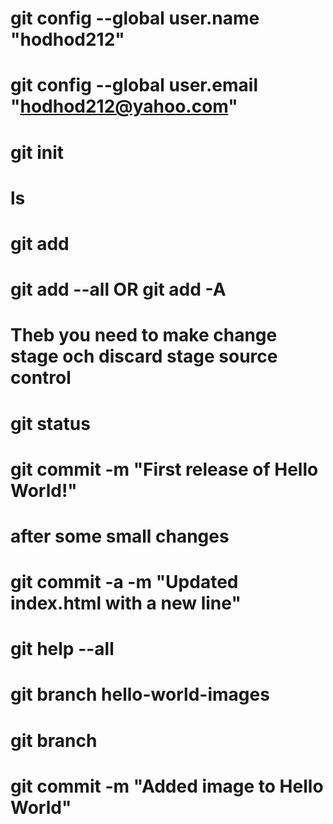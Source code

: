 # git config --global user.name "hodhod212"

# git config --global user.email "hodhod212@yahoo.com"

# git init

# ls

# git add

# git add --all OR git add -A

# Theb you need to make change stage och discard stage source control

# git status

# git commit -m "First release of Hello World!"

# after some small changes

# git commit -a -m "Updated index.html with a new line"

# git help --all

# git branch hello-world-images

# git branch

# git commit -m "Added image to Hello World"
